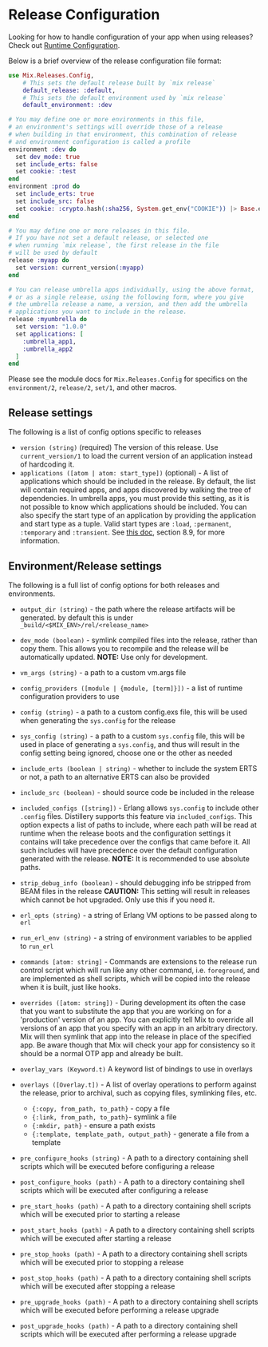 # Release Configuration

Looking for how to handle configuration of your app when using releases?
Check out [Runtime Configuration](https://hexdocs.pm/distillery/runtime-configuration.html).

Below is a brief overview of the release configuration file format:

```elixir
use Mix.Releases.Config,
    # This sets the default release built by `mix release`
    default_release: :default,
    # This sets the default environment used by `mix release`
    default_environment: :dev

# You may define one or more environments in this file,
# an environment's settings will override those of a release
# when building in that environment, this combination of release
# and environment configuration is called a profile
environment :dev do
  set dev_mode: true
  set include_erts: false
  set cookie: :test
end
environment :prod do
  set include_erts: true
  set include_src: false
  set cookie: :crypto.hash(:sha256, System.get_env("COOKIE")) |> Base.encode16 |> String.to_atom
end

# You may define one or more releases in this file.
# If you have not set a default release, or selected one
# when running `mix release`, the first release in the file
# will be used by default
release :myapp do
  set version: current_version(:myapp)
end

# You can release umbrella apps individually, using the above format,
# or as a single release, using the following form, where you give
# the umbrella release a name, a version, and then add the umbrella
# applications you want to include in the release.
release :myumbrella do
  set version: "1.0.0"
  set applications: [
    :umbrella_app1,
    :umbrella_app2
  ]
end
```

Please see the module docs for `Mix.Releases.Config` for specifics on the
`environment/2`, `release/2`, `set/1`, and other macros.

## Release settings

The following is a list of config options specific to releases


  * `version (string)` (required) The version of this release.
  Use `current_version/1` to load the current version
  of an application instead of hardcoding it.
  * `applications ([atom | atom: start_type])` (optional) - A list of
  applications which should be included in the release. By default, the
  list will contain required apps, and apps discovered by walking the tree
  of dependencies. In umbrella apps, you must provide this setting, as it
  is not possible to know which applications should be included. You can
  also specify the start type of an application by providing the application
  and start type as a tuple. Valid start types are `:load`, `:permanent`,
  `:temporary` and `:transient`.  See [this doc](http://erlang.org/doc/design_principles/applications.html),
  section 8.9, for more information.

## Environment/Release settings

The following is a full list of config options for both releases
and environments.


  * `output_dir (string)` - the path where the release artifacts will be
  generated.  by default this is under `_build/<$MIX_ENV>/rel/<release_name>`

  * `dev_mode (boolean)` - symlink compiled files into the release, rather than
  copy them.  This allows you to recompile and the release will be automatically
  updated. **NOTE:** Use only for development.

  * `vm_args (string)` - a path to a custom vm.args file

  * `config_providers ([module | {module, [term]}])` - a list of runtime configuration
  providers to use

  * `config (string)` - a path to a custom config.exs file, this will be used when
  generating the `sys.config` for the release

  * `sys_config (string)` - a path to a custom `sys.config` file, this will be used in
  place of generating a `sys.config`, and thus will result in the config setting being
  ignored, choose one or the other as needed

  * `include_erts (boolean | string)` - whether to include the system ERTS or not, a path
  to an alternative ERTS can also be provided

  * `include_src (boolean)` - should source code be included in the release

  * `included_configs ([string])` - Erlang allows `sys.config` to include other
  `.config` files. Distillery supports this feature via `included_configs`. This
  option expects a list of paths to include, where each path will be read at runtime
  when the release boots and the configuration settings it contains will take precedence
  over the configs that came before it. All such includes will have precedence over the
  default configuration generated with the release.  **NOTE:** It is recommended to use absolute paths.

  * `strip_debug_info (boolean)` - should debugging info be stripped from BEAM files in the release
  **CAUTION:** This setting will result in releases which cannot be hot upgraded. Only use this if you need it.

  * `erl_opts (string)` - a string of Erlang VM options to be passed along to `erl`

  * `run_erl_env (string)` - a string of environment variables to be applied to `run_erl`

  * `commands [atom: string]` - Commands are extensions to the release run control script
  which will run like any other command, i.e. `foreground`, and are implemented as shell
  scripts, which will be copied into the release when it is built, just like hooks.

  * `overrides ([atom: string])` - During development its often the case that you want to
  substitute the app that you are working on for a 'production' version of an app. You can
  explicitly tell Mix to override all versions of an app that you specify with an app in an
  arbitrary directory. Mix will then symlink that app into the release in place of the specified
  app. Be aware though that Mix will check your app for consistency so it should be a normal OTP
  app and already be built.

  * `overlay_vars (Keyword.t)` A keyword list of bindings to use in overlays

  * `overlays ([Overlay.t])` - A list of overlay operations to perform against the release,
  prior to archival, such as copying files, symlinking files, etc.
      * `{:copy, from_path, to_path}` - copy a file
      * `{:link, from_path, to_path}`- symlink a file
      * `{:mkdir, path}` - ensure a path exists
      * `{:template, template_path, output_path}` - generate a file from a template

  * `pre_configure_hooks (string)` - A path to a directory containing shell scripts which will
  be executed before configuring a release

  * `post_configure_hooks (path)` - A path to a directory containing shell scripts which will
  be executed after configuring a release

  * `pre_start_hooks (path)` - A path to a directory containing shell scripts which will
  be executed prior to starting a release

  * `post_start_hooks (path)` - A path to a directory containing shell scripts which will
  be executed after starting a release

  * `pre_stop_hooks (path)` - A path to a directory containing shell scripts which will
  be executed prior to stopping a release

  * `post_stop_hooks (path)` - A path to a directory containing shell scripts which will
  be executed after stopping a release

  * `pre_upgrade_hooks (path)` - A path to a directory containing shell scripts which will
  be executed before performing a release upgrade

  * `post_upgrade_hooks (path)` - A path to a directory containing shell scripts which will
  be executed after performing a release upgrade
